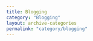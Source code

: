 ```yaml
---
title: Blogging
category: "Blogging"
layout: archive-categories
permalink: "category/blogging"
---
```

